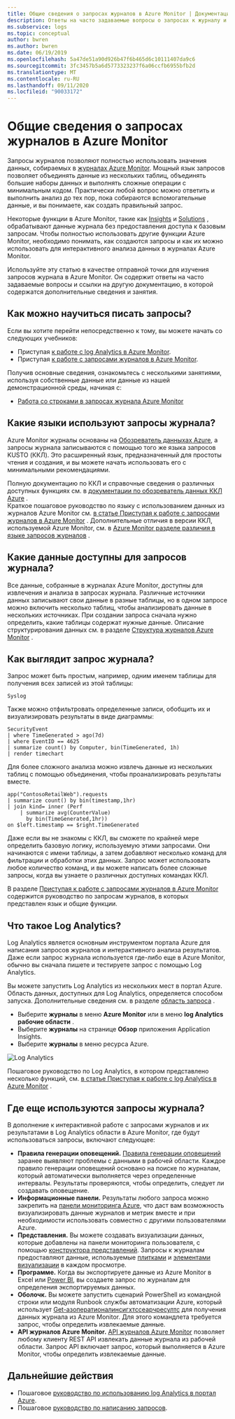 ```yaml
---
title: Общие сведения о запросах журналов в Azure Monitor | Документация Майкрософт
description: Ответы на часто задаваемые вопросы о запросах к журналу и о том, как приступить к их использованию.
ms.subservice: logs
ms.topic: conceptual
author: bwren
ms.author: bwren
ms.date: 06/19/2019
ms.openlocfilehash: 5a47de51a90d926b47f6b465d6c10111407da9c6
ms.sourcegitcommit: 3fc3457b5a6d5773323237f6a06ccfb6955bfb2d
ms.translationtype: MT
ms.contentlocale: ru-RU
ms.lasthandoff: 09/11/2020
ms.locfileid: "90033172"
---
```

# <a name="overview-of-log-queries-in-azure-monitor"></a>Общие сведения о запросах журналов в Azure Monitor
Запросы журналов позволяют полностью использовать значения данных, собираемых в [журналах Azure Monitor](../platform/data-platform-logs.md). Мощный язык запросов позволяет объединять данные из нескольких таблиц, объединять большие наборы данных и выполнять сложные операции с минимальным кодом. Практически любой вопрос можно ответить и выполнить анализ до тех пор, пока собираются вспомогательные данные, и вы понимаете, как создать правильный запрос.

Некоторые функции в Azure Monitor, такие как [Insights](../insights/insights-overview.md) и [Solutions](../monitor-reference.md) , обрабатывают данные журнала без предоставления доступа к базовым запросам. Чтобы полностью использовать другие функции Azure Monitor, необходимо понимать, как создаются запросы и как их можно использовать для интерактивного анализа данных в журналах Azure Monitor.

Используйте эту статью в качестве отправной точки для изучения запросов журнала в Azure Monitor. Он содержит ответы на часто задаваемые вопросы и ссылки на другую документацию, в которой содержатся дополнительные сведения и занятия.

## <a name="how-can-i-learn-how-to-write-queries"></a>Как можно научиться писать запросы?
Если вы хотите перейти непосредственно к тому, вы можете начать со следующих учебников:

- Приступая [к работе с log Analytics в Azure Monitor](get-started-portal.md).
- Приступая [к работе с запросами журналов в Azure Monitor](get-started-queries.md).

Получив основные сведения, ознакомьтесь с несколькими занятиями, используя собственные данные или данные из нашей демонстрационной среды, начиная с: 

- [Работа со строками в запросах журнала Azure Monitor](string-operations.md)
 
## <a name="what-language-do-log-queries-use"></a>Какие языки используют запросы журнала?
Azure Monitor журналы основаны на [Обозреватель данныхах Azure](/azure/data-explorer), а запросы журнала записываются с помощью того же языка запросов KUSTO (ККЛ). Это расширенный язык, предназначенный для простоты чтения и создания, и вы можете начать использовать его с минимальными рекомендациями.

Полную документацию по ККЛ и справочные сведения о различных доступных функциях см. в [документации по обозреватель данных ККЛ Azure](/azure/kusto/query) .<br>
Краткое пошаговое руководство по языку с использованием данных из журналов Azure Monitor см. [в статье Приступая к работе с запросами журналов в Azure Monitor](get-started-queries.md) .
Дополнительные отличия в версии ККЛ, используемой Azure Monitor, см. в [Azure Monitor разделе различия в языке запросов журналов](data-explorer-difference.md) .

## <a name="what-data-is-available-to-log-queries"></a>Какие данные доступны для запросов журнала?
Все данные, собранные в журналах Azure Monitor, доступны для извлечения и анализа в запросах журнала. Различные источники данных записывают свои данные в разные таблицы, но в одном запросе можно включить несколько таблиц, чтобы анализировать данные в нескольких источниках. При создании запроса сначала нужно определить, какие таблицы содержат нужные данные. Описание структурирования данных см. в разделе [Структура журналов Azure Monitor](logs-structure.md) .

## <a name="what-does-a-log-query-look-like"></a>Как выглядит запрос журнала?
Запрос может быть простым, например, одним именем таблицы для получения всех записей из этой таблицы:

```Kusto
Syslog
```

Также можно отфильтровать определенные записи, обобщить их и визуализировать результаты в виде диаграммы:

```
SecurityEvent
| where TimeGenerated > ago(7d)
| where EventID == 4625
| summarize count() by Computer, bin(TimeGenerated, 1h)
| render timechart 
```

Для более сложного анализа можно извлечь данные из нескольких таблиц с помощью объединения, чтобы проанализировать результаты вместе.

```Kusto
app("ContosoRetailWeb").requests
| summarize count() by bin(timestamp,1hr)
| join kind= inner (Perf
    | summarize avg(CounterValue) 
      by bin(TimeGenerated,1hr))
on $left.timestamp == $right.TimeGenerated
```
Даже если вы не знакомы с ККЛ, вы сможете по крайней мере определить базовую логику, используемую этими запросами. Они начинаются с имени таблицы, а затем добавляют несколько команд для фильтрации и обработки этих данных. Запрос может использовать любое количество команд, и вы можете написать более сложные запросы, когда вы узнаете о различных доступных командах ККЛ.

В разделе [Приступая к работе с запросами журналов в Azure Monitor](get-started-queries.md) содержится руководство по запросам журналов, в которых представлен язык и общие функции.<br>


## <a name="what-is-log-analytics"></a>Что такое Log Analytics?
Log Analytics является основным инструментом портала Azure для написания запросов журналов и интерактивного анализа результатов. Даже если запрос журнала используется где-либо еще в Azure Monitor, обычно вы сначала пишете и тестируете запрос с помощью Log Analytics.

Вы можете запустить Log Analytics из нескольких мест в портал Azure. Область данных, доступных для Log Analytics, определяется способом запуска. Дополнительные сведения см. в разделе [область запроса](scope.md) .

- Выберите **журналы** в меню **Azure Monitor** или в меню **log Analytics рабочие области** .
- Выберите **журналы** на странице **Обзор** приложения Application Insights.
- Выберите **журналы** в меню ресурса Azure.

![Log Analytics](media/log-query-overview/log-analytics.png)

Пошаговое руководство по Log Analytics, в котором представлено несколько функций, см. [в статье Приступая к работе с log Analytics в Azure Monitor](get-started-portal.md) .

## <a name="where-else-are-log-queries-used"></a>Где еще используются запросы журнала?
В дополнение к интерактивной работе с запросами журналов и их результатами в Log Analytics области в Azure Monitor, где будут использоваться запросы, включают следующее:

- **Правила генерации оповещений.** [Правила генерации оповещений](../platform/alerts-overview.md) заранее выявляют проблемы с данными в рабочей области.  Каждое правило генерации оповещений основано на поиске по журналам, который автоматически выполняется через определенные интервалы.  Результаты проверяются, чтобы определить, следует ли создавать оповещение.
- **Информационные панели.** Результаты любого запроса можно закрепить на [панели мониторинга Azure](../learn/tutorial-logs-dashboards.md), что даст вам возможность визуализировать данные журналов и метрик вместе и при необходимости использовать совместно с другими пользователями Azure.
- **Представления.**  Вы можете создавать визуализации данных, которые добавлены на панели мониторинга пользователя, с помощью [конструктора представлений](../platform/view-designer.md).  Запросы к журналам предоставляют данные, используемые [плитками](../platform/view-designer-tiles.md) и [элементами визуализации](../platform/view-designer-parts.md) в каждом просмотре.  
- **Программе.**  Когда вы экспортируете данные из Azure Monitor в Excel или [Power BI](../platform/powerbi.md), вы создаете запрос по журналам для определения экспортируемых данных.
- **Оболочк.** Вы можете запустить сценарий PowerShell из командной строки или модуля Runbook службы автоматизации Azure, который использует [Get-азоператионалинсигхтссеарчресултс](/powershell/module/az.operationalinsights/get-azoperationalinsightssearchresult) для получения данных журнала из Azure Monitor.  Для этого командлета требуется запрос, чтобы определить извлекаемые данные.
- **API журналов Azure Monitor.**  [API журналов Azure Monitor](https://dev.loganalytics.io) позволяет любому клиенту REST API извлекать данные журнала из рабочей области.  Запрос API включает запрос, который выполняется в Azure Monitor, чтобы определить извлекаемые данные.


## <a name="next-steps"></a>Дальнейшие действия
- Пошаговое [руководство по использованию log Analytics в портал Azure](get-started-portal.md).
- Пошаговое [руководство по написанию запросов](get-started-queries.md).

